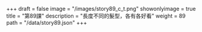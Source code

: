 +++
draft = false 
image = "/images/story89_c_t.png" 
showonlyimage = true 
title = "第89課" 
description = "長度不同的髮型，各有各好看" 
weight = 89 
path = "/data/story89.json" 
+++
